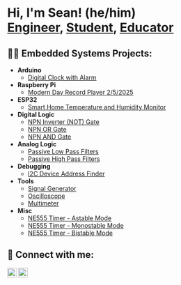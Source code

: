 <h1>Hi, I'm Sean! (he/him)<br/><a href="https://www.linkedin.com/in/sean-bubernak-81917325b">Engineer</a>, <a href="https://www.washington.edu/">Student</a>, <a href="https://sites.google.com/view/bubernakleadershipportfolio/home">Educator</a></h1>

<h2>👨‍💻 Embedded Systems Projects:</h2>

- <b>Arduino</b>
  - [Digital Clock with Alarm](https://github.com/Boonanak/Digital-Clock-with-Alarm)
- <b>Raspberry Pi</b>
  - [Modern Day Record Player 2/5/2025](INSERTLINK)</b></i>
- <b>ESP32</b>
  - [Smart Home Temperature and Humidity Monitor](INSERTLINK)
- <b>Digital Logic</b>
  - [NPN Inverter (NOT) Gate](https://github.com/Boonanak/NPN-Inverter-NOT-Gate-)
  - [NPN OR Gate](https://github.com/Boonanak/NPN-OR-Gate)
  - [NPN AND Gate](https://github.com/Boonanak/NPN-AND-Gate)
- <b>Analog Logic</b>
  - [Passive Low Pass Filters](https://github.com/Boonanak/Passive-Low-Pass-Filters)
  - [Passive High Pass Filters](INSERTLINK)
- <b>Debugging</b>
  - [I2C Device Address Finder](https://github.com/Boonanak/I2C-Device-Address-Finder)
- <b>Tools</b>
  - [Signal Generator](INSERTLINK)
  - [Oscilloscope](INSERTLINK)
  - [Multimeter](INSERTLINK)
- <b>Misc</b>
  - [NE555 Timer - Astable Mode](https://github.com/Boonanak/NE555-Timer---Astable-Mode)
  - [NE555 Timer - Monostable Mode](https://github.com/Boonanak/NE555-Timer-Monostable-Mode)
  - [NE555 Timer - Bistable Mode](https://github.com/Boonanak/NE555-Timer-Bistable-Mode)

<h2> 🤳 Connect with me:</h2>

[<img align="left" alt="JoshMadakor | LinkedIn" width="22px" src="https://cdn.jsdelivr.net/npm/simple-icons@v3/icons/linkedin.svg" />][linkedin]
[<img align="left" alt="JoshMadakor | Youtube" width="22px" src="https://cdn.jsdelivr.net/npm/simple-icons@v3/icons/youtube.svg" />][youtube]

[linkedin]: https://www.linkedin.com/in/sean-bubernak-81917325b
[youtube]: INSERTLINK
